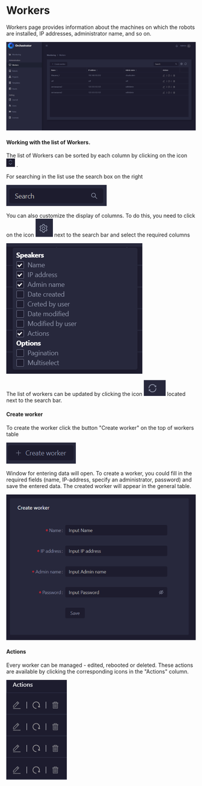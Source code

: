 # Workers

Workers page provides information about the machines on which the robots are installed, IP addresses, administrator name, and so on.

![](<../../.gitbook/assets/image (274).png>)

#### Working with the list of Workers.&#x20;

The list of Workers can be sorted by each column by clicking on the icon <img src="../../.gitbook/assets/image (130).png" alt="" data-size="line"> .&#x20;

For searching in the list use the search box on the right&#x20;

![](<../../.gitbook/assets/image (258).png>)

You can also customize the display of columns. To do this, you need to click on the icon <img src="../../.gitbook/assets/image (187).png" alt="" data-size="line"> next to the search bar and select the required columns&#x20;

![](<../../.gitbook/assets/image (221).png>)

The list of workers can be updated by clicking the icon <img src="../../.gitbook/assets/image (139).png" alt="" data-size="line">  located next to the search bar.

#### Create worker

To create the worker click the button "Create worker" on the top of workers table

![](<../../.gitbook/assets/image (200).png>)

Window for entering data will open. To create a worker, you could fill in the required fields (name, IP-address, specify an administrator, password) and save the entered data. The created worker will appear in the general table.

![](<../../.gitbook/assets/image (294).png>)

#### Actions

Every worker can be managed - edited, rebooted or deleted. These actions are available by clicking the corresponding icons in the "Actions" column.

![](<../../.gitbook/assets/image (260).png>)
